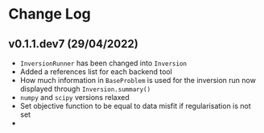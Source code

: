 # Change Log

<!--next-version-placeholder-->

## v0.1.1.dev7 (29/04/2022)

- `InversionRunner` has been changed into `Inversion`
- Added a references list for each backend tool
- How much information in `BaseProblem` is used for the inversion run
  now displayed through `Inversion.summary()`
- `numpy` and `scipy` versions relaxed
- Set objective function to be equal to data misfit if regularisation
  is not set
- 
